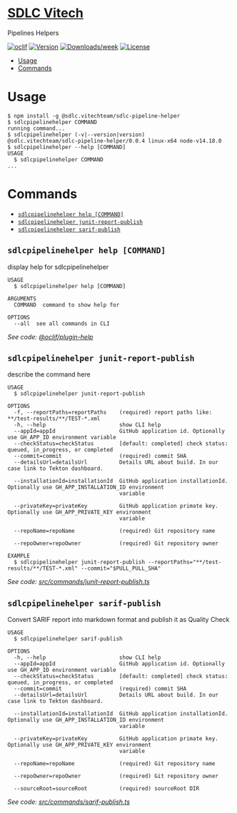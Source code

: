 [SDLC Vitech](https://vitech-team.github.io/SDLC/)
===================

Pipelines Helpers

[![oclif](https://img.shields.io/badge/cli-oclif-brightgreen.svg)](https://oclif.io)
[![Version](https://img.shields.io/npm/v/@sdlc.vitechteam/sdlc-pipeline-helper.svg)](https://npmjs.org/package/@sdlc.vitechteam/sdlc-pipeline-helper)
[![Downloads/week](https://img.shields.io/npm/dw/@sdlc.vitechteam/sdlc-pipeline-helper.svg)](https://npmjs.org/package/@sdlc.vitechteam/sdlc-pipeline-helper)
[![License](https://img.shields.io/npm/l/sdlc.vitechteam.com.svg)](https://github.com/vitech-team/pipeline-helper/blob/master/package.json)

<!-- toc -->
* [Usage](#usage)
* [Commands](#commands)
<!-- tocstop -->
# Usage
<!-- usage -->
```sh-session
$ npm install -g @sdlc.vitechteam/sdlc-pipeline-helper
$ sdlcpipelinehelper COMMAND
running command...
$ sdlcpipelinehelper (-v|--version|version)
@sdlc.vitechteam/sdlc-pipeline-helper/0.0.4 linux-x64 node-v14.18.0
$ sdlcpipelinehelper --help [COMMAND]
USAGE
  $ sdlcpipelinehelper COMMAND
...
```
<!-- usagestop -->
# Commands
<!-- commands -->
* [`sdlcpipelinehelper help [COMMAND]`](#sdlcpipelinehelper-help-command)
* [`sdlcpipelinehelper junit-report-publish`](#sdlcpipelinehelper-junit-report-publish)
* [`sdlcpipelinehelper sarif-publish`](#sdlcpipelinehelper-sarif-publish)

## `sdlcpipelinehelper help [COMMAND]`

display help for sdlcpipelinehelper

```
USAGE
  $ sdlcpipelinehelper help [COMMAND]

ARGUMENTS
  COMMAND  command to show help for

OPTIONS
  --all  see all commands in CLI
```

_See code: [@oclif/plugin-help](https://github.com/oclif/plugin-help/blob/v3.2.3/src/commands/help.ts)_

## `sdlcpipelinehelper junit-report-publish`

describe the command here

```
USAGE
  $ sdlcpipelinehelper junit-report-publish

OPTIONS
  -f, --reportPaths=reportPaths    (required) report paths like: **/test-results/**/TEST-*.xml
  -h, --help                       show CLI help
  --appId=appId                    GitHub application id. Optionally use GH_APP_ID environment variable
  --checkStatus=checkStatus        [default: completed] check status: queued, in_progress, or completed
  --commit=commit                  (required) commit SHA
  --detailsUrl=detailsUrl          Details URL about build. In our case link to Tekton dashboard.

  --installationId=installationId  GitHub application installationId. Optionally use GH_APP_INSTALLATION_ID environment
                                   variable

  --privateKey=privateKey          GitHub application primate key. Optionally use GH_APP_PRIVATE_KEY environment
                                   variable

  --repoName=repoName              (required) Git repository name

  --repoOwner=repoOwner            (required) Git repository owner

EXAMPLE
  $ sdlcpipelinehelper junit-report-publish --reportPaths="**/test-results/**/TEST-*.xml" --commit="$PULL_PULL_SHA"
```

_See code: [src/commands/junit-report-publish.ts](https://github.com/vitech-team/sdlc-pipeline-helper/blob/v0.0.4/src/commands/junit-report-publish.ts)_

## `sdlcpipelinehelper sarif-publish`

Convert SARIF report into markdown format and publish it as Quality Check

```
USAGE
  $ sdlcpipelinehelper sarif-publish

OPTIONS
  -h, --help                       show CLI help
  --appId=appId                    GitHub application id. Optionally use GH_APP_ID environment variable
  --checkStatus=checkStatus        [default: completed] check status: queued, in_progress, or completed
  --commit=commit                  (required) commit SHA
  --detailsUrl=detailsUrl          Details URL about build. In our case link to Tekton dashboard.

  --installationId=installationId  GitHub application installationId. Optionally use GH_APP_INSTALLATION_ID environment
                                   variable

  --privateKey=privateKey          GitHub application primate key. Optionally use GH_APP_PRIVATE_KEY environment
                                   variable

  --repoName=repoName              (required) Git repository name

  --repoOwner=repoOwner            (required) Git repository owner

  --sourceRoot=sourceRoot          (required) sourceRoot DIR
```

_See code: [src/commands/sarif-publish.ts](https://github.com/vitech-team/sdlc-pipeline-helper/blob/v0.0.4/src/commands/sarif-publish.ts)_
<!-- commandsstop -->
